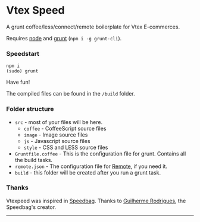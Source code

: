# Vtex Speed

A grunt coffee/less/connect/remote boilerplate for Vtex E-commerces.

Requires [node](http://nodejs.org/) and [grunt](http://gruntjs.com/) (`npm i -g grunt-cli`).

### Speedstart

    npm i
    (sudo) grunt

Have fun!

The compiled files can be found in the `/build` folder.

### Folder structure

- `src` - most of your files will be here.
    - `coffee` - CoffeeScript source files
    - `image` - Image source files
    - `js` - Javascript source files
	- `style` - CSS and LESS source files
- `Gruntfile.coffee` - This is the configuration file for grunt. Contains all the build tasks.
- `remote.json` - The configuration file for [Remote](https://github.com/gadr90/remote), if you need it.
- `build` - this folder will be created after you run a grunt task.

### Thanks

Vtexpeed was inspired in [Speedbag](https://github.com/vtex/speedbag). Thanks to [Guilherme Rodrigues](https://github.com/gadr90), the Speedbag's creator.

------
